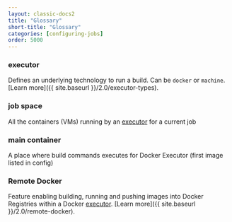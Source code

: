 ```yaml
---
layout: classic-docs2
title: "Glossary"
short-title: "Glossary"
categories: [configuring-jobs]
order: 5000
---
```


### **executor**
Defines an underlying technology to run a build. Can be `docker` or `machine`. [Learn more]({{ site.baseurl }}/2.0/executor-types).

### **job space**
All the containers (VMs) running by an [executor](#executor) for a current job

### **main container**
A place where build commands executes for Docker Executor (first image listed in config)

### **Remote Docker**
Feature enabling building, running and pushing images into Docker Registries within a Docker [executor](#executor). [Learn more]({{ site.baseurl }}/2.0/remote-docker).
